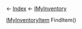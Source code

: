 ← [Index](Api-Index) ← [IMyInventory](VRage.Game.ModAPI.Ingame.IMyInventory)

[IMyInventoryItem](VRage.Game.ModAPI.Ingame.IMyInventoryItem) FindItem()